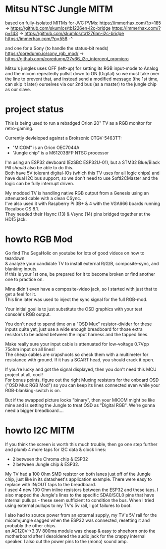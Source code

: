 # Mitsu NTSC Jungle MITM

based on fully-isolated MITMs for JVC PVMs:
https://immerhax.com/?p=185 -> https://github.com/skumlos/tb1226en-i2c-bridge
https://immerhax.com/?p=143 -> https://github.com/skumlos/ta1276an-i2c-bridge
https://immerhax.com/?p=558 -^

and one for a Sony (to handle the status-bit reads)
https://coredump.io/sony_rgb_mod/ -> https://github.com/coredump/27v66_i2c_intercept_promicro

Mitsu's jungles uses OFF (left-up) for setting its RGB input-mode to Analog and the micom repeatedly pullsit down to ON (Digital) so we must take over the line to prevent that,
and instead send a modified message (the 1st time, can skip it later) ourselves via our 2nd bus (as a master) to the jungle chip as our slave.

# project status

This is being used to run a rebadged Orion 20" TV as a RGB monitor
for retro-gaming.

Currently devleloped against a Broksonic CTGV-5463TT:
* "MICOM" is an Orion OEC7044A
* "Jungle chip" is a M61203BFP NTSC processor

I'm using an ESP32 devboard (EzSBC ESP32U-01), but a STM32 Blue/Black Pill _should_ also be able to do this.  
Both have 5V tolerant digital-IOs (which this TV uses for all logic chips) and have dual I2C bus support, so
we don't need to use SoftI2CMaster and the logic can be fully interrupt driven.

My modded TV is handling native RGB output from a Genesis using an attenuated cable with a clean CSync.  
I've also used it with Raspberry Pi 3B+ & 4 with the VGA666 boards running Recalbox OS 8.1.  
They needed their Hsync (13) & Vsync (14) pins bridged together at the HD15 jack.

# howto RGB Mod

Go find The SegaHolic on youtube for lots of good videos on how to teardown  
& analyze your candidate TV to install external R/G/B, composite-sync, and blanking inputs.  
If this is your 1st one, be prepared for it to become broken or find another one to practice on.  

Mine didn't even have a composite-video jack, so I started with just that to get a feel for it.  
This line later was used to inject the sync signal for the full RGB-mod.   

Your initial goal is to just substitute the OSD graphics with your test console's RGB output.  

You don't need to spend time on a "OSD Mux" resistor-divider for these inputs quite yet,
just use a wide enough breadboard for those extra resistors to be added between the input harness and
the tapped lines.

Make really sure your input cable is attenuated for low-voltage 0.7Vpp 75ohm input on all lines!  
The cheap cables are crapshoots so check them with a multimeter for resistance with ground.
If it has a SCART head, you should crack it open.

If you're lucky and got the signal displayed, then you don't need this MCU project at all, cool!    
For bonus points, figure out the right Muxing resistors for the onboard OSD ("OSD Mux RGB Mod") so you 
can keep its lines connected even while your RGB-blanking-switch is on.

But if the swapped picture looks "binary", then your MICOM might be like mine and is setting
the Jungle to treat OSD as "Digital RGB". We're gonna need a bigger breadboard....

# howto I2C MITM

If you think the screen is worth this much trouble, then go one step further
and plumb 4 more taps for I2C data & clock lines:
* 2 between the Chroma chip & ESP32
* 2 between Jungle chip & ESP32.

My TV had a 100 Ohm SMD resistor on both lanes just off of the Jungle chip,  just like in its
datasheet's application example. There were easy to replace with IN/OUT taps to the breadboard.  
I used 4 new 100 Ohm inline resistors between the ESP32 and these taps. I also mapped the Jungle's
lines to the specific SDA0/SCL0 pins that have internal pullups - these seem sufficient to condition
the bus. When I tried using external pullups to my TV's 5v rail, I got failures to boot.

I also had to source power from an external supply, my TV's 5V rail for the micom/jungle sagged when the
ESP32 was connected, resetting it and probably the other chips.  
an AC120V->3.3V 800ma module was cheap & easy to shoehorn onto the motherboard after I desoldered
the audio jack for the crappy internal speaker. I also cut the power pins to the (mono) sound amp.  
